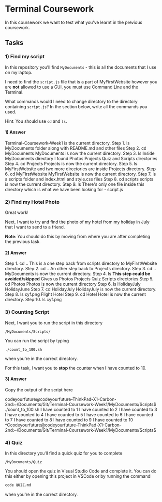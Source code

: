 # Terminal Coursework

In this coursework we want to test what you've learnt in the previous coursework.

## Tasks

### 1) Find my script

In this repository you'll find `MyDocuments` - this is all the documents that I use on my laptop.

I need to find the `script.js` file that is a part of MyFirstWebsite however you are **not** allowed to use a GUI, you must use Command Line and the Terminal.

What commands would I need to change directory to the directory containing `script.js`? In the section below, write all the commands you used.

Hint: You should use `cd` and `ls`.

#### 1) Answer

<!-- Write your answer here -->
<!-- Accessing the command line through the Terminal via VS code -->
Terminal-Coursework-Week1 is the current directory.
Step 1. ls
MyDocuments folder along with README.md and other files
Step 2. cd MyDocuments
MyDocuments is now the current directory.
Step 3. ls
Inside MyDocuments directory I found Photos Projects Quiz and Scripts directories
Step 4. cd Projects
Projects is now the current directory.
Step 5. ls
MyFirstWebsite and two more directories are inside Projects directory.
Step 6. cd MyFirstWebsite
MyFirstWebsite is now the current directory.
Step 7. ls
a scripts folder and index.html and style.css files
Step 8. cd scripts
scripts is now the current directory.
Step 9. ls
There's only one file inside this directory which is what we have been looking for - script.js 




### 2) Find my Hotel Photo

Great work!

Next, I want to try and find the photo of my hotel from my holiday in July that I want to send to a friend.

**Note**: You should do this by moving from where you are after completing the previous task.

#### 2) Answer

<!-- Write your answer here -->
Step 1. cd ..
This is a one step back from scripts directory to MyFirstWebsite directory.
Step 2. cd ..
An other step back to Projects directory.
Step 3. cd ..
MyDocuments is now the current directory.
Step 4. ls **This step could be avoided/skipped**
Gives us Photos Projects Quiz Scripts directories
Step 5. cd Photos
Photos is now the current directory
Step 6. ls
HolidayJuly HolidayJune
Step 7. cd HolidayJuly
HolidayJuly is now the current directory.
Step 8. ls
cyf.png Flight Hotel
Step 9. cd Hotel
Hotel is now the current directory.
Step 10. ls
cyf.png 



### 3) Counting Script

Next, I want you to run the script in this directory

```
/MyDocuments/Scripts/
```

You can run the script by typing

```
./count_to_100.sh
```

when you're in the correct directory.

For this task, I want you to **stop** the counter when I have counted to 10.

#### 3) Answer

Copy the output of the script here

<!-- Write your answer here -->
codeyourfuture@codeyourfuture-ThinkPad-X1-Carbon-2nd:~/Documents/Git/Terminal-Coursework-Week1/MyDocuments/Scripts$ ./count_to_100.sh
I have counted to 1
I have counted to 2
I have counted to 3
I have counted to 4
I have counted to 5
I have counted to 6
I have counted to 7
I have counted to 8
I have counted to 9
I have counted to 10
^Ccodeyourfuture@codeyourfuture-ThinkPad-X1-Carbon-2nd:~/Documents/Git/Terminal-Coursework-Week1/MyDocuments/Scripts$ 

### 4) Quiz

In this directory you'll find a quick quiz for you to complete

```
/MyDocuments/Quiz
```

You should open the quiz in Visual Studio Code and complete it. You can do this either by opening this project in VSCode or by running the command

```sh
code QUIZ.md
```

when you're in the correct directory.
